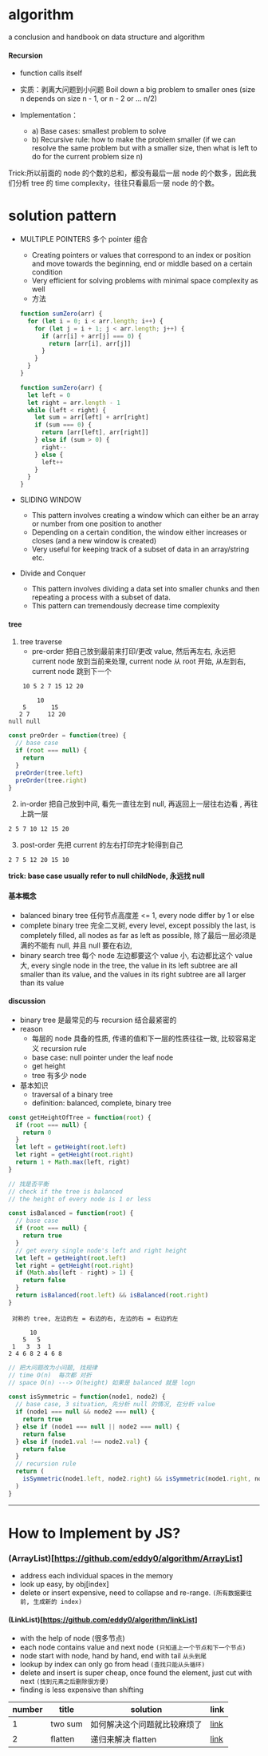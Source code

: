 # algorithm

a conclusion and handbook on data structure and algorithm

#### Recursion

- function calls itself

- 实质：剥离大问题到小问题 Boil down a big problem to smaller ones (size n depends on size n - 1, or n - 2 or ... n/2)

- Implementation：
  - a) Base cases: smallest problem to solve
  - b) Recursive rule: how to make the problem smaller (if we can resolve the same problem but with a smaller size, then what is left to do for the current problem size n)

Trick:所以前面的 node 的个数的总和，都没有最后一层 node 的个数多，因此我们分析 tree 的 time complexity，往往只看最后一层 node 的个数。

# solution pattern

- MULTIPLE POINTERS 多个 pointer 组合

  - Creating pointers or values that correspond to an index or position and move towards the beginning, end or middle based on a certain condition
  - Very efficient for solving problems with minimal space complexity as well
  - 方法

  ```js
  function sumZero(arr) {
    for (let i = 0; i < arr.length; i++) {
      for (let j = i + 1; j < arr.length; j++) {
        if (arr[i] + arr[j] === 0) {
          return [arr[i], arr[j]]
        }
      }
    }
  }

  function sumZero(arr) {
    let left = 0
    let right = arr.length - 1
    while (left < right) {
      let sum = arr[left] + arr[right]
      if (sum === 0) {
        return [arr[left], arr[right]]
      } else if (sum > 0) {
        right--
      } else {
        left++
      }
    }
  }
  ```

- SLIDING WINDOW

  - This pattern involves creating a window which can either be an array or number from one position to another
  - Depending on a certain condition, the window either increases or closes (and a new window is created)
  - Very useful for keeping track of a subset of data in an array/string etc.

- Divide and Conquer
  - This pattern involves dividing a data set into smaller chunks and then repeating a process with a subset of data.
  - This pattern can tremendously decrease time complexity

#### tree

1. tree traverse
   - pre-order 把自己放到最前来打印/更改 value, 然后再左右, 永远把 current node 放到当前来处理, current node 从 root 开始, 从左到右, current node 跳到下一个

```
    10 5 2 7 15 12 20

        10
    5       15
   2 7     12 20
null null
```

```js
const preOrder = function(tree) {
  // base case
  if (root === null) {
    return
  }
  preOrder(tree.left)
  preOrder(tree.right)
}
```

2. in-order 把自己放到中间, 看先一直往左到 null, 再返回上一层往右边看 , 再往上跳一层

```
2 5 7 10 12 15 20
```

3. post-order 先把 current 的左右打印完才轮得到自己

```
2 7 5 12 20 15 10
```

**trick: base case usually refer to null childNode, 永远找 null**

#### 基本概念

- balanced binary tree 任何节点高度差 <= 1, every node differ by 1 or else
- complete binary tree 完全二叉树, every level, except possibly the last, is completely filled, all nodes as far as left as possible, 除了最后一层必须是满的不能有 null, 并且 null 要在右边,
- binary search tree 每个 node 左边都要这个 value 小, 右边都比这个 value 大, every single node in the tree, the value in its left subtree are all smaller than its value, and the values in its right subtree are all larger than its value

#### discussion

- binary tree 是最常见的与 recursion 结合最紧密的
- reason
  - 每层的 node 具备的性质, 传递的值和下一层的性质往往一致, 比较容易定义 recursion rule
  - base case: null pointer under the leaf node
  - get height
  - tree 有多少 node
- 基本知识
  - traversal of a binary tree
  - definition: balanced, complete, binary tree

```js
const getHeightOfTree = function(root) {
  if (root === null) {
    return 0
  }
  let left = getHeight(root.left)
  let right = getHeight(root.right)
  return 1 + Math.max(left, right)
}
```

```js
// 找是否平衡
// check if the tree is balanced
// the height of every node is 1 or less

const isBalanced = function(root) {
  // base case
  if (root === null) {
    return true
  }
  // get every single node's left and right height
  let left = getHeight(root.left)
  let right = getHeight(root.right)
  if (Math.abs(left - right) > 1) {
    return false
  }
  return isBalanced(root.left) && isBalanced(root.right)
}
```

```
 对称的 tree, 左边的左 = 右边的右, 左边的右 = 右边的左

      10
    5   5
 1   3  3  1
2 4 6 8 2 4 6 8

```

```js
// 把大问题改为小问题, 找规律
// time O(n)  每次都 对折
// space O(n) ---> O(height) 如果是 balanced 就是 logn

const isSymmetric = function(node1, node2) {
  // base case, 3 situation, 先分析 null 的情况, 在分析 value
  if (node1 === null && node2 === null) {
    return true
  } else if (node1 === null || node2 === null) {
    return false
  } else if (node1.val !== node2.val) {
    return false
  }
  // recursion rule
  return (
    isSymmetric(node1.left, node2.right) && isSymmetric(node1.right, node2.left)
  )
}
```

---

# How to Implement by JS?

### (ArrayList)[https://github.com/eddy0/algorithm/ArrayList]

- address each individual spaces in the memory
- look up easy, by obj[index]
- delete or insert expensive, need to collapse and re-range. `(所有数据要往前, 生成新的 index)`

#### (LinkList)[https://github.com/eddy0/algorithm/linkList]

- with the help of node (很多节点)
- each node contains value and next node `(只知道上一个节点和下一个节点)`
- node start with node, hand by hand, end with tail `从头到尾`
- lookup by index can only go from head `(查找只能从头循环)`
- delete and insert is super cheap, once found the element, just cut with next `(找到元素之后删除很方便)`
- finding is less expensive than shifting

| number | title   | solution                     | link     |
| ------ | ------- | ---------------------------- | -------- |
| 1      | two sum | 如何解决这个问题就比较麻烦了 | [link]() |
| 2      | flatten | 递归来解决 flatten           | [link]() |
